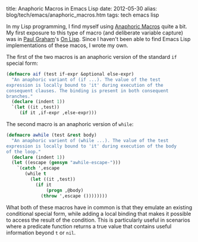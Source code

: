 title: Anaphoric Macros in Emacs Lisp
date: 2012-05-30
alias: blog/tech/emacs/anaphoric_macros.htm
tags: tech emacs lisp

In my Lisp programming, I find myself using <a
href="http://c2.com/cgi/wiki?AnaphoricLispMacros">Anaphoric Macros</a>
quite a bit.  My first exposure to this type of macro (and deliberate
variable capture) was in <a href="http://www.paulgraham.com/">Paul
Graham</a>'s <a href="http://www.paulgraham.com/onlisp.html">On
Lisp</a>. Since I haven't been able to find Emacs Lisp implementations
of these macos, I wrote my own.

The first of the two macros is an anaphoric version of the standard
`if` special form:

```lisp
(defmacro aif (test if-expr &optional else-expr)
  "An anaphoric variant of (if ...). The value of the test
expression is locally bound to 'it' during execution of the
consequent clauses. The binding is present in both consequent
branches."
  (declare (indent 1))
  `(let ((it ,test))
     (if it ,if-expr ,else-expr)))
```

The second macro is an anaphoric version of `while`:

```lisp
(defmacro awhile (test &rest body)
  "An anaphoric varient of (while ...). The value of the test
expression is locally bound to 'it' during execution of the body
of the loop."
  (declare (indent 1))
  (let ((escape (gensym "awhile-escape-")))
    `(catch ',escape
       (while t
         (let ((it ,test))
           (if it
               (progn ,@body)
             (throw ',escape ())))))))
```

What both of these macros have in common is that they emulate an
existing conditional special form, while adding a local binding that
makes it possible to access the result of the condition. This is
particularly useful in scenarios where a predicate function returns a
true value that contains useful information beyond `t` or
`nil`.
